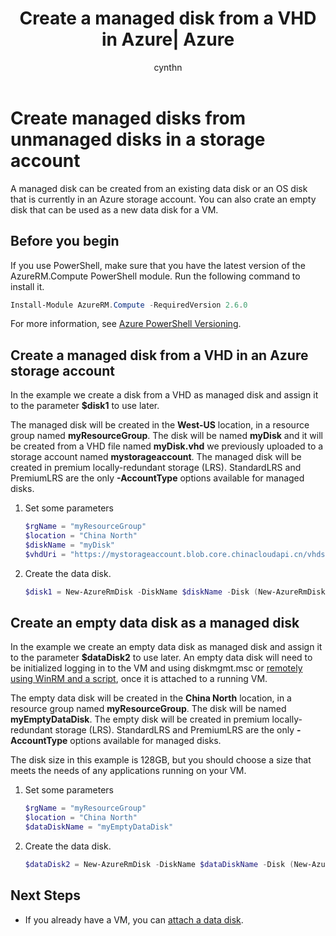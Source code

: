 ﻿---
title: Create a managed disk from a VHD in Azure| Azure
description: Create a managed disk from a VHD that is currently in an Azure storage account, using the Resource Manager deployment model. 
services: virtual-machines-windows
documentationcenter: ''
author: cynthn
manager: timlt
editor: tysonn
tags: azure-resource-manager

ms.assetid: 
ms.service: virtual-machines-windows
ms.workload: infrastructure-services
ms.tgt_pltfrm: vm-windows
ms.devlang: na
ms.topic: article
origin.date: 02/05/2017
ms.date: 06/20/2017
ms.author: v-dazen

---

# Create managed disks from unmanaged disks in a storage account

A managed disk can be created from an existing data disk or an OS disk that is currently in an Azure storage account. You can also crate an empty disk that can be used as a new data disk for a VM. 

## Before you begin
If you use PowerShell, make sure that you have the latest version of the AzureRM.Compute PowerShell module. Run the following command to install it.

```powershell
Install-Module AzureRM.Compute -RequiredVersion 2.6.0
```
For more information, see [Azure PowerShell Versioning](https://docs.microsoft.com/powershell/azure/overview).

## Create a managed disk from a VHD in an Azure storage account

In the example we create a disk from a VHD as managed disk and assign it to the parameter **$disk1** to use later. 

The managed disk will be created in the **West-US** location, in a resource group named **myResourceGroup**. The disk will be named **myDisk** and it will be created from a VHD file named **myDisk.vhd** we previously uploaded to a storage account named **mystorageaccount**. The managed disk will be created in premium locally-redundant storage (LRS). StandardLRS and PremiumLRS are the only **-AccountType** options available for managed disks. 

1.  Set some parameters

    ```powershell
    $rgName = "myResourceGroup"
    $location = "China North"
    $diskName = "myDisk"
    $vhdUri = "https://mystorageaccount.blob.core.chinacloudapi.cn/vhds/myDisk.vhd"
    ```

2. Create the data disk. 
    ```powershell
    $disk1 = New-AzureRmDisk -DiskName $diskName -Disk (New-AzureRmDiskConfig -AccountType PremiumLRS -Location $location -CreateOption Import -SourceUri $vhdUri) -ResourceGroupName $rgName
    ```

## Create an empty data disk as a managed disk

In the example we create an empty data disk as managed disk and assign it to the parameter **$dataDisk2** to use later. An empty data disk will need to be initialized logging in to the VM and using diskmgmt.msc or [remotely using WinRM and a script](attach-disk-ps.md#initialize-the-disk), once it is attached to a running VM.

The empty data disk will be created in the **China North** location, in a resource group named **myResourceGroup**. The disk will be named **myEmptyDataDisk**. The empty disk will be created in premium locally-redundant storage (LRS). StandardLRS and PremiumLRS are the only **-AccountType** options available for managed disks.

The disk size in this example is 128GB, but you should choose a size that meets the needs of any applications running on your VM.

1.  Set some parameters

    ```powershell
    $rgName = "myResourceGroup"
    $location = "China North"
    $dataDiskName = "myEmptyDataDisk"
    ```

2. Create the data disk.
    ```powershell
    $dataDisk2 = New-AzureRmDisk -DiskName $dataDiskName -Disk (New-AzureRmDiskConfig -AccountType PremiumLRS -Location $location -CreateOption Empty -DiskSizeGB 128) -ResourceGroupName $rgName
    ```

## Next Steps	
- If you already have a VM, you can [attach a data disk](attach-disk-portal.md).